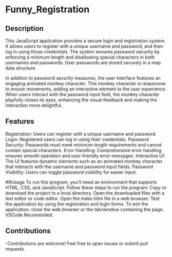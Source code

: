 # Funny_Registration

## Description
This JavaScript application provides a secure login and registration system. It allows users to register with a unique username and password, and then log in using those credentials. The system ensures password security by enforcing a minimum length and disallowing special characters in both usernames and passwords. User passwords are stored securely in a map data structure.

In addition to password security measures, the user interface features an engaging animated monkey character. This monkey character is responsive to mouse movements, adding an 
interactive element to the user experience. When users interact with the password input field, the monkey character playfully closes its eyes, enhancing the visual feedback and making the interaction more delightful.

## Features
Registration: Users can register with a unique username and password.
Login: Registered users can log in using their credentials.
Password Security: Passwords must meet minimum length requirements and cannot contain special characters.
Error Handling: Comprehensive error handling ensures smooth operation and user-friendly error messages.
Interactive UI: The UI features dynamic elements such as an animated monkey character that interacts with the username and password input fields.
Password Visibility: Users can toggle password visibility for easier input.

##Usage
To run this program, you'll need an environment that supports HTML, CSS, and JavaScript. Follow these steps to run the program:
Copy or download the project to a local directory.
Open the downloaded files with a text editor or code editor.
Open the index.html file in a web browser.
Test the application by using the registration and login forms.
To exit the application, close the web browser or the tab/window containing the page.
VSCode Recomended.

## Contributions

-Contributions are welcome! Feel free to open issues or submit pull requests.
